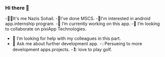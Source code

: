 ### Hi there 👋
 -🙋🏼It's me Nazis Sohail.
 -📒I've done MSCS.
 -🎋I'm interested in android app.internship program.
 -🔭 I’m currently working on this app.
 -👯 I’m looking to collaborate on pixiApp Technologies.
 - 🤔 I’m looking for help with my colleagues in this part.
 - 💬 Ask me about further development app.
 -💡Persueing to more development apps.projects.
 -🏌: love to play golf.
<!--
**nz3sh/nz3sh** is a ✨ _special_ ✨ repository because its `README.md` (this file) appears on your GitHub profile.

Here are some ideas to get you started:

- 🔭 I’m currently working on ...
- 🌱 I’m currently learning ...
- 👯 I’m looking to collaborate on ...
- 🤔 I’m looking for help with ...
- 💬 Ask me about ...
- 📫 How to reach me: ...
- 😄 Pronouns: ...
- ⚡ Fun fact: ...
-->
